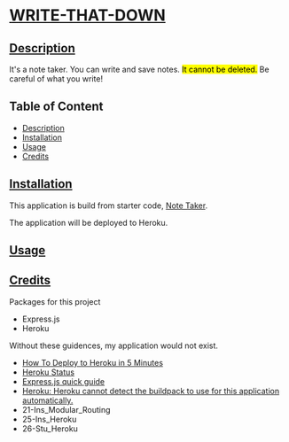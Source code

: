 # [WRITE-THAT-DOWN](#table-of-content)

## [Description](#table-of-content)
It's a note taker. You can write and save notes. <mark>It cannot be deleted.</mark> Be careful of what you write!

## Table of Content
* [Description](#description)
* [Installation](#installation)
* [Usage](#usage)
* [Credits](#credits)

## [Installation](#table-of-content)
This application is build from starter code, [Note Taker](https://github.com/coding-boot-camp/miniature-eureka). 

The application will be deployed to Heroku.

## [Usage](#table-of-content)

## [Credits](#table-of-content)
Packages for this project
* Express.js
* Heroku

Without these guidences, my application would not exist.
* [How To Deploy to Heroku in 5 Minutes](https://www.youtube.com/watch?v=DQk3zJlY-eE)
* [Heroku Status](https://devcenter.heroku.com/articles/heroku-status#:~:text=Accessing%20Heroku%20Status,-The%20current%20status&text=The%20heroku%20CLI%20can%20be,known%20issues%20at%20this%20time.)
* [Express.js quick guide](https://www.tutorialspoint.com/expressjs/expressjs_quick_guide.htm)
* [Heroku: Heroku cannot detect the buildpack to use for this application automatically.](https://help.heroku.com/1MC2J0GF/why-does-my-app-fail-to-detect-a-buildpack)
* 21-Ins_Modular_Routing
* 25-Ins_Heroku
* 26-Stu_Heroku
